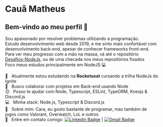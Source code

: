 # Cauã Matheus

## Bem-vindo ao meu perfil 👋
Sou apaixonado por resolver problemas utilizando a programação.
<br/> Estudo desenvolvimento web desde 2019, e me sinto mais confortável com desenvolvimento back-end, apesar de conhecer frameworks front-end.
<br/> Para ver meu progresso com a mão na massa, vá até o repositório [Desafios-NodeJs](https://github.com/CauaMatheus/Desafios-NodeJs), ou de uma checada nos meus repositórios fixados
<br/> Foco meus estudos principalmente em NodeJS :computer:

 :rocket:  &nbsp; Atualmente estou estudando na **Rocketseat** cursando a trilha NodeJs do Ignite
 <br/> :purple_heart: &nbsp; Busco colaborar com projetos em Back-end usando Node
 <br/> :blush: &nbsp; Posso te ajudar com Node, Typescript, ESLint, TypeORM, Knexjs & Discord.js 
 <br/> :computer: &nbsp; Minha stack: Node.js, Typescript & Discord.js
 <br/> 💬  &nbsp; Sobre mim: Cara, eu gosto bastante de programar, mas também de jogos como Valorant, Overwatch, LoL e outros
 <br/> :email: &nbsp; Entre em contato comigo: [![Linkedin Badge](https://img.shields.io/badge/-LinkedIn-blue?style=flat-square&logo=Linkedin&logoColor=white&)](https://www.linkedin.com/in/cauã-matheus-alves-corrêa-28a9621a5/) 
| 
[![Gmail Badge](https://img.shields.io/badge/-Gmail-c14438?style=flat-square&logo=Gmail&logoColor=white)](mailto:cauamatheusdev@gmail.com)
